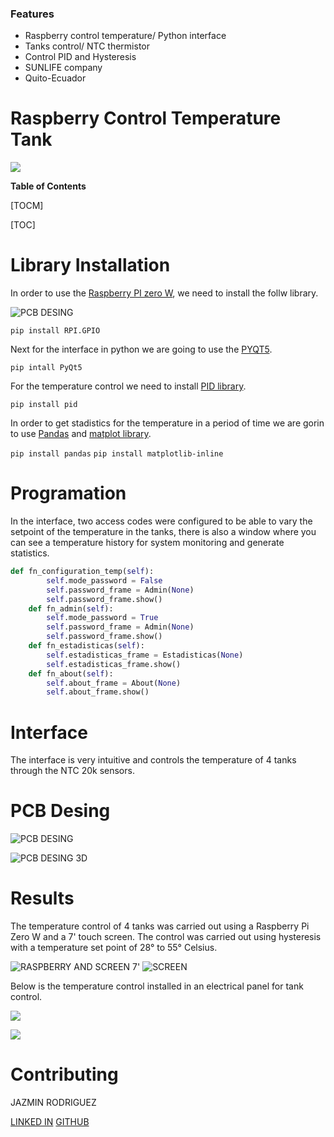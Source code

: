 ### Features

- Raspberry control temperature/ Python interface 
- Tanks control/ NTC thermistor
- Control PID and Hysteresis
- SUNLIFE company 
- Quito-Ecuador

# Raspberry Control Temperature Tank

![](https://github.com/FreakJazz/Raspberry-interface-temperature-control/blob/main/images/Solo%20Horizontal.png)


**Table of Contents**

[TOCM]

[TOC]

# Library Installation

In order to use the [Raspberry PI zero W](https://www.raspberrypi.org/products/raspberry-pi-zero-w/ "Raspberry PI zero W"), we need to install the follw library.

![PCB DESING](https://github.com/FreakJazz/Raspberry-interface-temperature-control/blob/main/images/raspberrypizerow.jpg)


`pip install RPI.GPIO`

Next for the interface in python we are going to use the [PYQT5](https://www.riverbankcomputing.com/static/Docs/PyQt5/ "PYQT5").

`pip intall PyQt5`

For the temperature control we need to install [PID library](https://pypi.org/project/pid/ "PID library").

`pip install pid`

In order to get stadistics for the temperature in a period of time we are gorin to use [Pandas](https://pandas.pydata.org/ "Pandas") and [matplot library](https://matplotlib.org/ "matplot library").

`pip install pandas`
`pip install matplotlib-inline`

# Programation

In the interface, two access codes were configured to be able to vary the setpoint of the temperature in the tanks, there is also a window where you can see a temperature history for system monitoring and generate statistics.

```python
def fn_configuration_temp(self):
        self.mode_password = False
        self.password_frame = Admin(None)
        self.password_frame.show()
    def fn_admin(self):    
        self.mode_password = True
        self.password_frame = Admin(None)
        self.password_frame.show()
    def fn_estadisticas(self):
        self.estadisticas_frame = Estadisticas(None)
        self.estadisticas_frame.show()
    def fn_about(self):
        self.about_frame = About(None)
        self.about_frame.show()
```

# Interface

The interface is very intuitive and controls the temperature of 4 tanks through the NTC 20k sensors.

# PCB Desing

![PCB DESING](https://github.com/FreakJazz/Raspberry-interface-temperature-control/blob/main/images/pbc%20desing.PNG)

![PCB DESING 3D](https://github.com/FreakJazz/Raspberry-interface-temperature-control/blob/main/images/pbc%20desing%203D.PNG)


# Results
The temperature control of 4 tanks was carried out using a Raspberry Pi Zero W and a 7' touch screen. The control was carried out using hysteresis with a temperature set point of 28° to 55° Celsius.

![RASPBERRY AND SCREEN 7'](https://github.com/FreakJazz/Raspberry-interface-temperature-control/blob/main/images/scream%2Braspberry.jpg)
![SCREEN](https://github.com/FreakJazz/Raspberry-interface-temperature-control/blob/main/images/program2.jpg)


Below is the temperature control installed in an electrical panel for tank control.

![](https://github.com/FreakJazz/Raspberry-interface-temperature-control/blob/main/images/program.jpg)

![](https://github.com/FreakJazz/Raspberry-interface-temperature-control/blob/main/images/program1.jpg)

# Contributing

JAZMIN RODRIGUEZ 

[LINKED IN](https://www.linkedin.com/in/jazmin-rodriguez-bermeo/ "LINKED IN")
[GITHUB](https://github.com/FreakJazz "GITHUB")
